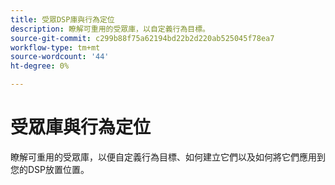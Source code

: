 ```yaml
---
title: 受眾DSP庫與行為定位
description: 瞭解可重用的受眾庫，以自定義行為目標。
source-git-commit: c299b88f75a62194bd22b2d220ab525045f78ea7
workflow-type: tm+mt
source-wordcount: '44'
ht-degree: 0%

---
```


# 受眾庫與行為定位

瞭解可重用的受眾庫，以便自定義行為目標、如何建立它們以及如何將它們應用到您的DSP放置位置。

<!--
>[!VIDEO]()
-->
